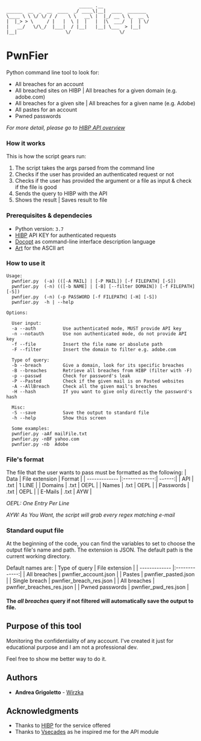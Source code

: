 ```
                           _____ .__
______  __  _  __  ____  _/ ____\|__|  ____  _______ 
\____ \ \ \/ \/ / /    \ \   __\ |  |_/ __ \ \_  __ \
|  |_> > \     / |   |  \ |  |   |  |\  ___/  |  | \/
|   __/   \/\_/  |___|  / |__|   |__| \___  > |__|   
|__|                  \/                  \/
```
# PwnFier

Python command line tool to look for:
* All breaches for an account
* All breached sites on HIBP | All breaches for a given domain (e.g. adobe.com)
* All breaches for a given site | All breaches for a given name (e.g. Adobe)
* All pastes for an account
* Pwned passwords


*For more detail, please go to [HIBP API overview](https://haveibeenpwned.com/API/v3)*
### How it works
This is how the script gears run:
1. The script takes the args parsed from the command line
2. Checks if the user has provided an authenticated request or not
3. Checks if the user has provided the argument or a file as input & check if the file is good
4. Sends the query to HIBP with the API
5. Shows the result | Saves result to file

### Prerequisites & dependecies

* Python version: `3.7`
* [HIBP](https://haveibeenpwned.com) API KEY for authenticated requests
* [Docopt](http://docopt.org/) as command-line interface description language
* [Art](https://github.com/sepandhaghighi/art) for the ASCII art

### How to use it
```
Usage:
  pwnfier.py  (-a) (([-A MAIL] | [-P MAIL]) [-f FILEPATH] [-S])
  pwnfier.py  (-n) (([-b NAME] | [-B] [--filter DOMAIN]) [-f FILEPATH] [-S])
  pwnfier.py  (-n) (-p PASSWORD [-f FILEPATH] [-H] [-S])
  pwnfier.py  -h | --help

Options:
  
  User input:
  -a --auth          Use authenticated mode, MUST provide API key
  -n --notauth       Use non authenticated mode, do not provide API key
  -f --file          Insert the file name or absolute path
  -F --filter        Insert the domain to filter e.g. adobe.com
  
  Type of query:
  -b --breach        Give a domain, look for its specific breaches
  -B --breaches      Retrieve all breaches from HIBP (filter with -F)
  -p --passwd        Check for password's leak
  -P --Pasted        Check if the given mail is on Pasted websites
  -A --AllBreach     Check all the given mail's breaches
  -H --hash          If you want to give only directly the password's hash

  Misc:
  -S --save          Save the output to standard file
  -h --help          Show this screen

  Some examples:
  pwnfier.py -aAf mailFile.txt
  pwnfier.py -nBF yahoo.com
  pwnfier.py -nb  Adobe
```
### File's format
The file that the user wants to pass must be formatted as the following:
| Data        | File extension   | Format  |
| ------------- |:-------------:| ------:|
| API          | .txt  | 1 LINE |
| Domains          | .txt  | OEPL |
| Names | .txt  | OEPL  |
| Passwords | .txt  | OEPL |
| E-Mails | .txt      | AYW |

*OEPL: One Entry Per Line*

*AYW: As You Want, the script will grab every regex matching e-mail*
### Standard ouput file
At the beginning of the code, you can find the variables to set to choose the output file's name and path.
The extension is JSON.
The default path is the current working directory.

Default names are:
| Type of query        | File extension |
| ------------- |:-------------:| 
| All breaches          | pwnfier_account.json |
| Pastes          | pwnfier_pasted.json |
| Single breach | pwnfier_breach_res.json |
| All breaches | pwnfier_breaches_res.json |
| Pwned passwords | pwnfier_pwd_res.json |

#### The *all breaches* query if not filtered will automatically save the output to file.

## Purpose of this tool
Monitoring the confidentiality of any account.
I've created it just for educational purpose and I am not a professional dev.

Feel free to show me better way to do it.

## Authors

* **Andrea Grigoletto** - [Wirzka](https://github.com/wirzka)

## Acknowledgments

* Thanks to [HIBP](https://haveibeenpwned.com) for the service offered
* Thanks to [Vsecades](https://github.com/vsecades) as he inspired me for the API module
